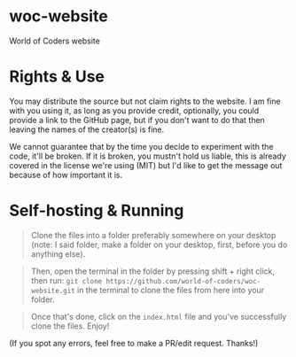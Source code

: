 # woc-website
World of Coders website

# Rights & Use
You may distribute the source but not claim rights to the website. I am fine with you using it, as long as you provide credit, optionally, you could provide a link to the GitHub page, but if you don't want to do that then leaving the names of the creator(s) is fine.

We cannot guarantee that by the time you decide to experiment with the code, it'll be broken. If it is broken, you mustn't hold us liable,
this is already covered in the license we're using (MIT) but I'd like to get the message out because of how important it is.

# Self-hosting & Running
> Clone the files into a folder preferably somewhere on your desktop 
(note: I said folder, make a folder on your desktop, first, before you do anything else). 

> Then, open the terminal in the folder by pressing shift + right click, then run: `git clone https://github.com/world-of-coders/woc-website.git` in the terminal to clone the files from here into your folder.

> Once that's done, click on the `index.html` file and you've successfully clone the files. Enjoy!

(If you spot any errors, feel free to make a PR/edit request. Thanks!)
